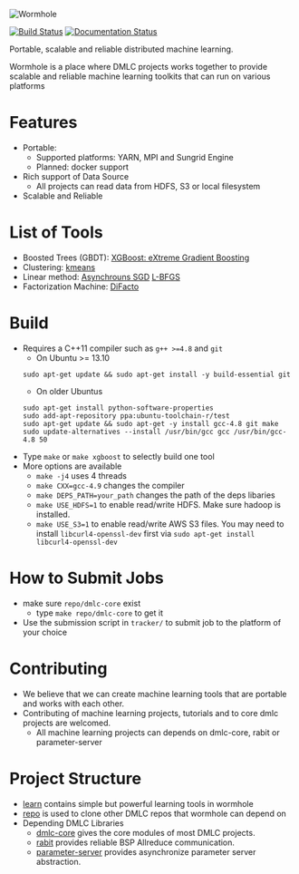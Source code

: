 ![Wormhole](wormhole.png)

[![Build Status](https://travis-ci.org/dmlc/xgboost.svg?branch=master)](https://travis-ci.org/dmlc/xgboost)
[![Documentation Status](https://readthedocs.org/projects/wormhole/badge/?version=latest)](https://readthedocs.org/projects/wormhole/?badge=latest)

Portable, scalable and reliable distributed machine learning.

Wormhole is a place where DMLC projects works together to provide
scalable and reliable machine learning toolkits that can run on various platforms

Features
====
* Portable:
  - Supported platforms: YARN, MPI and Sungrid Engine
  - Planned: docker support
* Rich support of Data Source
  - All projects can read data from HDFS, S3 or local filesystem
* Scalable and Reliable

List of Tools
====
* Boosted Trees (GBDT): [XGBoost: eXtreme Gradient Boosting](learn/xgboost)
* Clustering: [kmeans](learn/kmeans)
* Linear method: [Asynchrouns SGD](learn/linear) [L-BFGS](learn/lbfgs-linear)
* Factorization Machine: [DiFacto](learn/difacto)

Build
====
* Requires a C++11 compiler such as `g++ >=4.8` and `git`
  - On Ubuntu >= 13.10
  ```
  sudo apt-get update && sudo apt-get install -y build-essential git
  ```
  - On older Ubuntus
  ```
  sudo apt-get install python-software-properties
  sudo add-apt-repository ppa:ubuntu-toolchain-r/test
  sudo apt-get update && sudo apt-get -y install gcc-4.8 git make
  sudo update-alternatives --install /usr/bin/gcc gcc /usr/bin/gcc-4.8 50
  ```
* Type `make` or `make xgboost` to selectly build one tool
* More options are available
  - `make -j4` uses 4 threads
  - `make CXX=gcc-4.9` changes the compiler
  - `make DEPS_PATH=your_path` changes the path of the deps libaries
  - `make USE_HDFS=1` to enable read/write HDFS. Make sure hadoop is installed.
  - `make USE_S3=1` to enable read/write AWS S3 files. You may need to install
    `libcurl4-openssl-dev` first via `sudo apt-get install libcurl4-openssl-dev`

How to Submit Jobs
====
* make sure `repo/dmlc-core` exist
  - type ```make repo/dmlc-core``` to get it
* Use the submission script in ```tracker/``` to submit job to the platform of your choice

Contributing
====
* We believe that we can create machine learning tools that are portable and works with each other.
* Contributing of machine learning projects, tutorials and to core dmlc projects are welcomed.
  - All machine learning projects can depends on dmlc-core, rabit or parameter-server

Project Structure
====
* [learn](learn) contains simple but powerful learning tools in wormhole
* [repo](repo) is used to clone other DMLC repos that wormhole can depend on
* Depending DMLC Libraries
  - [dmlc-core](https://github.com/dmlc/dmlc-core) gives the core modules of most DMLC projects.
  - [rabit](https://github.com/dmlc/rabit) provides reliable BSP Allreduce communication.
  - [parameter-server](https://github.com/dmlc/parameter-server) provides asynchronize parameter server abstraction.
